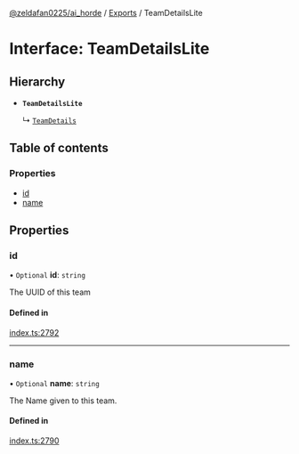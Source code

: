 [@zeldafan0225/ai_horde](../README.md) / [Exports](../modules.md) / TeamDetailsLite

# Interface: TeamDetailsLite

## Hierarchy

- **`TeamDetailsLite`**

  ↳ [`TeamDetails`](TeamDetails.md)

## Table of contents

### Properties

- [id](TeamDetailsLite.md#id)
- [name](TeamDetailsLite.md#name)

## Properties

### id

• `Optional` **id**: `string`

The UUID of this team

#### Defined in

[index.ts:2792](https://github.com/ZeldaFan0225/ai_horde/blob/af05e2d/index.ts#L2792)

___

### name

• `Optional` **name**: `string`

The Name given to this team.

#### Defined in

[index.ts:2790](https://github.com/ZeldaFan0225/ai_horde/blob/af05e2d/index.ts#L2790)
